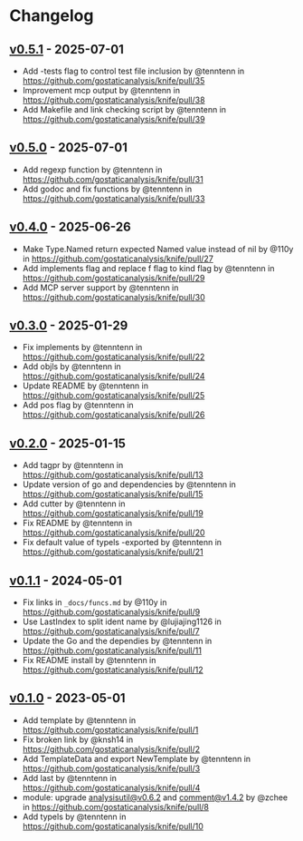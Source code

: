 # Changelog

## [v0.5.1](https://github.com/gostaticanalysis/knife/compare/v0.5.0...v0.5.1) - 2025-07-01
- Add -tests flag to control test file inclusion by @tenntenn in https://github.com/gostaticanalysis/knife/pull/35
- Improvement mcp output by @tenntenn in https://github.com/gostaticanalysis/knife/pull/38
- Add Makefile and link checking script by @tenntenn in https://github.com/gostaticanalysis/knife/pull/39

## [v0.5.0](https://github.com/gostaticanalysis/knife/compare/v0.4.0...v0.5.0) - 2025-07-01
- Add regexp function by @tenntenn in https://github.com/gostaticanalysis/knife/pull/31
- Add godoc and fix functions by @tenntenn in https://github.com/gostaticanalysis/knife/pull/33

## [v0.4.0](https://github.com/gostaticanalysis/knife/compare/v0.3.0...v0.4.0) - 2025-06-26
- Make Type.Named return expected Named value instead of nil by @110y in https://github.com/gostaticanalysis/knife/pull/27
- Add implements flag  and replace f flag to kind flag by @tenntenn in https://github.com/gostaticanalysis/knife/pull/29
- Add MCP server support by @tenntenn in https://github.com/gostaticanalysis/knife/pull/30

## [v0.3.0](https://github.com/gostaticanalysis/knife/compare/v0.2.0...v0.3.0) - 2025-01-29
- Fix implements by @tenntenn in https://github.com/gostaticanalysis/knife/pull/22
- Add objls by @tenntenn in https://github.com/gostaticanalysis/knife/pull/24
- Update README by @tenntenn in https://github.com/gostaticanalysis/knife/pull/25
- Add pos flag by @tenntenn in https://github.com/gostaticanalysis/knife/pull/26

## [v0.2.0](https://github.com/gostaticanalysis/knife/compare/v0.1.1...v0.2.0) - 2025-01-15
- Add tagpr by @tenntenn in https://github.com/gostaticanalysis/knife/pull/13
- Update version of go and dependencies by @tenntenn in https://github.com/gostaticanalysis/knife/pull/15
- Add cutter by @tenntenn in https://github.com/gostaticanalysis/knife/pull/19
- Fix README by @tenntenn in https://github.com/gostaticanalysis/knife/pull/20
- Fix default value of typels -exported by @tenntenn in https://github.com/gostaticanalysis/knife/pull/21

## [v0.1.1](https://github.com/gostaticanalysis/knife/compare/v0.1.0...v0.1.1) - 2024-05-01
- Fix links in `_docs/funcs.md` by @110y in https://github.com/gostaticanalysis/knife/pull/9
- Use LastIndex to split ident name by @lujiajing1126 in https://github.com/gostaticanalysis/knife/pull/7
- Update the Go and the dependies by @tenntenn in https://github.com/gostaticanalysis/knife/pull/11
- Fix README install by @tenntenn in https://github.com/gostaticanalysis/knife/pull/12

## [v0.1.0](https://github.com/gostaticanalysis/knife/commits/v0.1.0) - 2023-05-01
- Add template by @tenntenn in https://github.com/gostaticanalysis/knife/pull/1
- Fix broken link by @knsh14 in https://github.com/gostaticanalysis/knife/pull/2
- Add TemplateData and export NewTemplate by @tenntenn in https://github.com/gostaticanalysis/knife/pull/3
- Add last by @tenntenn in https://github.com/gostaticanalysis/knife/pull/4
- module: upgrade analysisutil@v0.6.2 and comment@v1.4.2 by @zchee in https://github.com/gostaticanalysis/knife/pull/8
- Add typels by @tenntenn in https://github.com/gostaticanalysis/knife/pull/10
